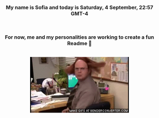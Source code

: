 


<div align="center">
<h3 >My name is Sofia and today is Saturday, 4 September, 22:57 GMT-4</h3><br>
<h3 >For now, me and my personalities are working to create a fun Readme 👋
</h3><br>
<img src='img/dwight.gif' alt='working...'/>
</div>
